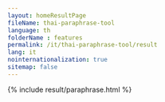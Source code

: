 ```yaml
---
layout: homeResultPage
fileName: thai-paraphrase-tool
language: th
folderName : features
permalink: /it/thai-paraphrase-tool/result
lang: it
nointernationalization: true
sitemap: false
---
```

{% include result/paraphrase.html %}

<script src="/js/result/paraprashing.js" data-foldername="{{page.folderName}}" data-lang="{{page.lang}}"></script>